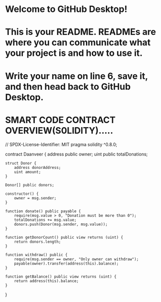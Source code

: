 # Welcome to GitHub Desktop!

# This is your README. READMEs are where you can communicate what your project is and how to use it.

# Write your name on line 6, save it, and then head back to GitHub Desktop.
# SMART CODE CONTRACT OVERVIEW(S0LIDITY).....
// SPDX-License-Identifier: MIT
pragma solidity ^0.8.0;

contract Daanveer {
    address public owner;
    uint public totalDonations;

    struct Donor {
        address donorAddress;
        uint amount;
    }

    Donor[] public donors;

    constructor() {
        owner = msg.sender;
    }

    function donate() public payable {
        require(msg.value > 0, "Donation must be more than 0");
        totalDonations += msg.value;
        donors.push(Donor(msg.sender, msg.value));
    }

    function getDonorCount() public view returns (uint) {
        return donors.length;
    }

    function withdraw() public {
        require(msg.sender == owner, "Only owner can withdraw");
        payable(owner).transfer(address(this).balance);
    }

    function getBalance() public view returns (uint) {
        return address(this).balance;
    }
}


